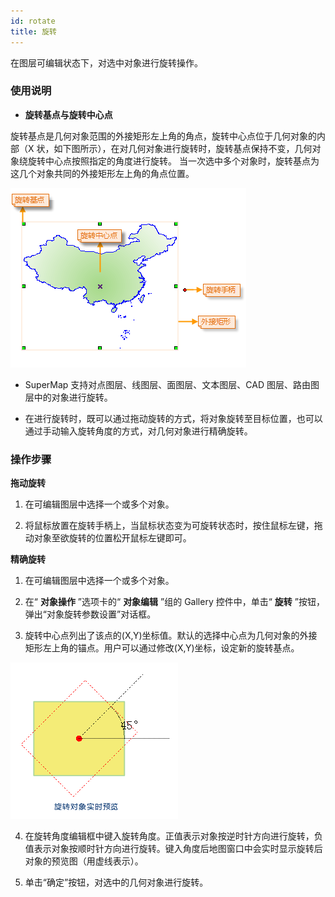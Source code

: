 ```yaml
---
id: rotate
title: 旋转  
---  
```

 在图层可编辑状态下，对选中对象进行旋转操作。

 ### 使用说明

   * **旋转基点与旋转中心点**

 旋转基点是几何对象范围的外接矩形左上角的角点，旋转中心点位于几何对象的内部（X
状，如下图所示），在对几何对象进行旋转时，旋转基点保持不变，几何对象绕旋转中心点按照指定的角度进行旋转。
 当一次选中多个对象时，旋转基点为这几个对象共同的外接矩形左上角的角点位置。  

 ![](img/rotateanchor.png)  

   * SuperMap 支持对点图层、线图层、面图层、文本图层、CAD 图层、路由图层中的对象进行旋转。

   * 在进行旋转时，既可以通过拖动旋转的方式，将对象旋转至目标位置，也可以通过手动输入旋转角度的方式，对几何对象进行精确旋转。

 ### 操作步骤
 **拖动旋转**
   1. 在可编辑图层中选择一个或多个对象。

   2. 将鼠标放置在旋转手柄上，当鼠标状态变为可旋转状态时，按住鼠标左键，拖动对象至欲旋转的位置松开鼠标左键即可。

 **精确旋转**

   1. 在可编辑图层中选择一个或多个对象。

   2. 在“ **对象操作** ”选项卡的“ **对象编辑** ”组的 Gallery 控件中，单击“ **旋转**
”按钮，弹出“对象旋转参数设置”对话框。

   3. 旋转中心点列出了该点的(X,Y)坐标值。默认的选择中心点为几何对象的外接矩形左上角的锚点。用户可以通过修改(X,Y)坐标，设定新的旋转基点。

 ![](img/RotateDia.png)  
  
   4. 在旋转角度编辑框中键入旋转角度。正值表示对象按逆时针方向进行旋转，负值表示对象按顺时针方向进行旋转。键入角度后地图窗口中会实时显示旋转后对象的预览图（用虚线表示）。

   5. 单击“确定”按钮，对选中的几何对象进行旋转。



  



